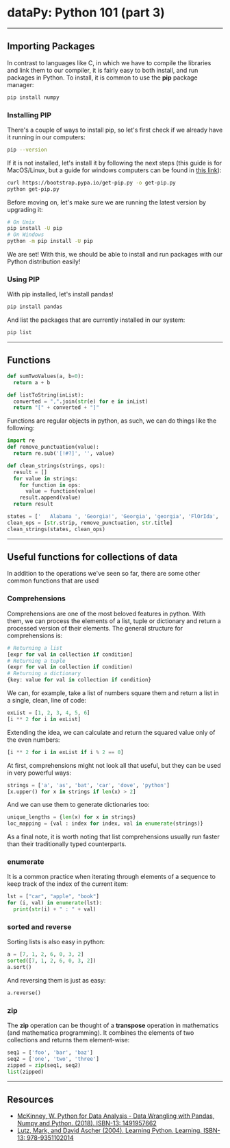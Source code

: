 # dataPy: Python 101 (part 3)

<hr>

## Importing Packages

In contrast to languages like C, in which we have to compile the libraries and link them to our compiler, it is fairly easy to both install, and run packages in Python. To install, it is common to use the **pip** package manager:

```bash
pip install numpy
```

### Installing PIP

There's a couple of ways to install pip, so let's first check if we already have it running in our computers:

```bash
pip --version
```

If it is not installed, let's install it by following the next steps (this guide is for MacOS/Linux, but a guide for windows computers can be found in [this link](https://projects.raspberrypi.org/en/projects/using-pip-on-windows)):


```bash
curl https://bootstrap.pypa.io/get-pip.py -o get-pip.py
python get-pip.py
```

Before moving on, let's make sure we are running the latest version by upgrading it:

```bash
# On Unix
pip install -U pip
# On Windows
python -m pip install -U pip
```

We are set! With this, we should be able to install and run packages with our Python distribution easily!

### Using PIP

With pip installed, let's install pandas!

```bash
pip install pandas
```

And list the packages that are currently installed in our system:

```bash
pip list
```

<hr>

## Functions

```python
def sumTwoValues(a, b=0):
  return a + b
```

```python
def listToString(inList):
  converted = ",".join(str(e) for e in inList)
  return "[" + converted + "]"
```

Functions are regular objects in python, as such, we can do things like the following:

```python
import re
def remove_punctuation(value):
  return re.sub('[!#?]', '', value)

def clean_strings(strings, ops):
  result = []
  for value in strings:
    for function in ops:
      value = function(value)
    result.append(value)
  return result

states = ['   Alabama ', 'Georgia!', 'Georgia', 'georgia', 'FlOrIda', 'south   carolina##', 'West virginia?']
clean_ops = [str.strip, remove_punctuation, str.title]
clean_strings(states, clean_ops)
```


<hr>

## Useful functions for collections of data

In addition to the operations we've seen so far, there are some other common functions that are used

### Comprehensions

Comprehensions are one of the most beloved features in python. With them, we can process the elements of a list, tuple or dictionary and return a processed version of their elements. The general structure for comprehensions is:

```python
# Returning a list
[expr for val in collection if condition]
# Returning a tuple
(expr for val in collection if condition)
# Returning a dictionary
{key: value for val in collection if condition}
```

We can, for example, take a list of numbers square them and return a list in a single, clean, line of code:

```python
exList = [1, 2, 3, 4, 5, 6]
[i ** 2 for i in exList]
```

Extending the idea, we can calculate and return the squared value only of the even numbers:

```python
[i ** 2 for i in exList if i % 2 == 0]
```

At first, comprehensions might not look all that useful, but they can be used in very powerful ways:

```python
strings = ['a', 'as', 'bat', 'car', 'dove', 'python']
[x.upper() for x in strings if len(x) > 2]
```

And we can use them to generate dictionaries too:

```python
unique_lengths = {len(x) for x in strings}
loc_mapping = {val : index for index, val in enumerate(strings)}
```

As a final note, it is worth noting that list comprehensions usually run faster than their traditionally typed counterparts.

### enumerate

It is a common practice when iterating through elements of a sequence to keep track of the index of the current item:

```python
lst = ["car", "apple", "book"]
for (i, val) in enumerate(lst):
  print(str(i) + " : " + val)
```

### sorted and reverse

Sorting lists is also easy in python:

```python
a = [7, 1, 2, 6, 0, 3, 2]
sorted([7, 1, 2, 6, 0, 3, 2])
a.sort()
```

And reversing them is just as easy:

```python
a.reverse()
```

### zip

The **zip** operation can be thought of a **transpose** operation in mathematics (and mathematica programming). It combines the elements of two collections and returns them element-wise:

```python
seq1 = ['foo', 'bar', 'baz']
seq2 = ['one', 'two', 'three']
zipped = zip(seq1, seq2)
list(zipped)
```

<hr>

##  Resources

* [McKinney, W. Python for Data Analysis - Data Wrangling with Pandas, Numpy and Python. (2018). ISBN-13: 1491957662](https://www.amazon.com/Python-Data-Analysis-Wrangling-IPython/dp/1491957662/ref=asc_df_1491957662/?tag=hyprod-20&linkCode=df0&hvadid=312140868236&hvpos=1o1&hvnetw=g&hvrand=6431209822672155744&hvpone=&hvptwo=&hvqmt=&hvdev=c&hvdvcmdl=&hvlocint=&hvlocphy=9032076&hvtargid=pla-396828636441&psc=1)
* [Lutz, Mark, and David Ascher (2004). Learning Python. Learning. ISBN-13: 978-9351102014](http://books.google.com/books?hl=en&amp;lr=&amp;id=ftA0yk1Z92wC&amp;oi=fnd&amp;pg=PT16&amp;dq=Learning+Python&amp;ots=FzKMS8tOZC&amp;sig=2ZEqAODN6tUtsrczbwbqKeTSp60)
